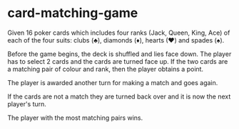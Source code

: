 # card-matching-game

Given 16 poker cards which includes four ranks (Jack, Queen, King, Ace) of each of the four suits: 
clubs (♣), diamonds (♦), hearts (♥) and spades (♠). 

Before the game begins, the deck is shuffled and lies face down. 
The player has to select 2 cards and the cards are turned face up.
If the two cards are a matching pair of colour and rank, then the player obtains a point. 

The player is awarded another turn for making a match and goes again.

If the cards are not a match they are turned back over and it is now the next player's turn.

The player with the most matching pairs wins.